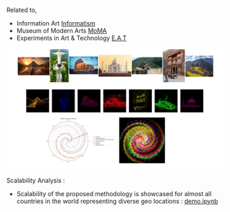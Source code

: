 Related to,

- Information Art [Informatism](https://en.wikipedia.org/wiki/Information_art)
- Museum of Modern Arts [MoMA](https://www.moma.org/)
- Experiments in Art & Technology [E.A.T](https://en.wikipedia.org/wiki/Experiments_in_Art_and_Technology)

![](https://github.com/Palani-SN/Computational-Art/blob/main/art-logic.png?raw=true)

Scalability Analysis : 
- Scalability of the proposed methodology is showcased for almost all countries in the world representing diverse geo locations : [demo.ipynb](https://github.com/Palani-SN/Computational-Art/blob/main/demo.ipynb) 
